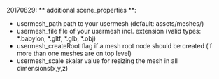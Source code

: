 20170829: 
** additional scene_properties **: 
* usermesh_path path to your usermesh (default: assets/meshes/)
* usermesh_file file of your usermesh incl. extension (valid types: *.babylon, *.gltf, *.glb, *.obj)
* usermesh_createRoot flag if a mesh root node should be created (if more than one meshes are on top level)
* usermesh_scale skalar value for resizing the mesh in all dimensions(x,y,z)
